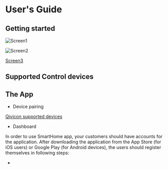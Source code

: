 # User's Guide

## Getting started

![Screen1](https://github.com/lauraleonhardt/SmartHome-App-demo.github.oi/blob/8ca5b98ca560b61282af579aef784b3179a93d4b/AR.png?raw=true)

![Screen2](https://www.qivicon.com/assets/Products/_resampled/SetSize500500-2018-QIVICON-Home-Base-2.0.png)

[Screen3](images/AR.png)

## Supported Control devices
## The App
* Device pairing

 
 [Qivicon supported devices](https://www.qivicon.com/assets/Products/Uploads/QIVICON-Kompatibilitaetsliste.pdf)
* Dashboard

In order to use SmartHome app, your customers should have accounts for the application. After downloading the application from the App Store (for iOS users) or Google Play (for Android devices), the users should register themselves in following steps:

*



